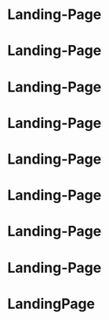 # Landing-Page
# Landing-Page
# Landing-Page
# Landing-Page
# Landing-Page
# Landing-Page
# Landing-Page
# Landing-Page
# LandingPage
